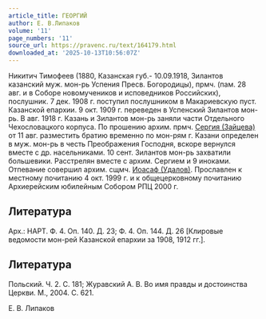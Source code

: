 ```yaml
---
article_title: ГЕОРГИЙ
author: Е. В.Липаков
volume: '11'
page_numbers: '11'
source_url: https://pravenc.ru/text/164179.html
downloaded_at: '2025-10-13T10:56:07Z'
---
```


Никитич Тимофеев (1880, Казанская губ.- 10.09.1918, Зилантов казанский муж. мон-рь Успения Пресв. Богородицы), прмч. (пам. 28 авг. и в Соборе новомучеников и исповедников Российских), послушник. 7 дек. 1908 г. поступил послушником в Макариевскую пуст. Казанской епархии. 9 окт. 1909 г. переведен в Успенский Зилантов мон-рь. В авг. 1918 г. Казань и Зилантов мон-рь заняли части Отдельного Чехословацкого корпуса. По прошению архим. прмч. [Сергия (Зайцева)](<https://pravenc.ru/text/Сергия (Зайцева).html>) от 11 авг. разместить братию временно по мон-рям г. Казани определен в муж. мон-рь в честь Преображения Господня, вскоре вернулся вместе с др. насельниками. 10 сент. Зилантов мон-рь захватили большевики. Расстрелян вместе с архим. Сергием и 9 иноками. Отпевание совершил архим. сщмч. [Иоасаф (Удалов)](<https://pravenc.ru/text/Иоасаф (Удалов).html>). Прославлен к местному почитанию 4 окт. 1999 г. и к общецерковному почитанию Архиерейским юбилейным Собором РПЦ 2000 г.

## Литература

Арх.: НАРТ. Ф. 4. Оп. 140. Д. 23; Ф. 4. Оп. 144. Д. 26 [Клировые ведомости мон-рей Казанской епархии за 1908, 1912 гг.].

## Литература

Польский. Ч. 2. С. 181; Журавский А. В. Во имя правды и достоинства Церкви. М., 2004. С. 621.

Е. В.  Липаков
